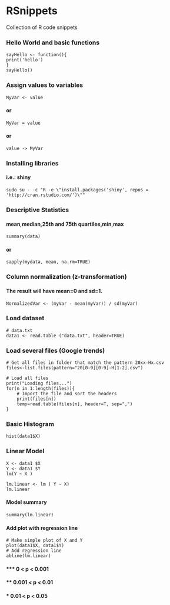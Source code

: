 # RSnippets
Collection of R code snippets

### Hello World and basic functions
    sayHello <- function(){
    print('hello')
    }
    sayHello()

### Assign values to variables
    MyVar <- value
#### or
    MyVar = value
#### or
    value -> MyVar
    

### Installing libraries
#### i.e.: shiny
    sudo su - -c "R -e \"install.packages('shiny', repos = 'http://cran.rstudio.com/')\""
    
    
### Descriptive Statistics
#### mean,median,25th and 75th quartiles,min,max
    summary(data)
#### or
    sapply(mydata, mean, na.rm=TRUE)
    

### Column normalization (z-transformation)
#### The result will have mean=0 and sd=1.
    NormalizedVar <- (myVar - mean(myVar)) / sd(myVar)


### Load dataset
    # data.txt
    data1 <- read.table ("data.txt", header=TRUE)

### Load several files (Google trends)

    # Get all files in folder that match the pattern 20xx-Hx.csv
    files<-list.files(pattern="20[0-9][0-9]-H[1-2].csv")
    
    # Load all files
    print("Loading files...")
    for(n in 1:length(files)){
        # Import the file and sort the headers
        print(files[n])
        temp=read.table(files[n], header=T, sep=",")
    }



### Basic Histogram
    hist(data1$X)
    
### Linear Model
    X <- data1 $X
    Y <- data1 $Y
    lm(Y ~ X )

    lm.linear <- lm ( Y ~ X)
    lm.linear

#### Model summary
    summary(lm.linear)

#### Add plot with regression line 
    # Make simple plot of X and Y
    plot(data1$X, data1$Y)
    # Add regression line
    abline(lm.linear)

    
####    ***  0 < p < 0.001
####    **   0.001 < p < 0.01
####    *    0.01 < p < 0.05
